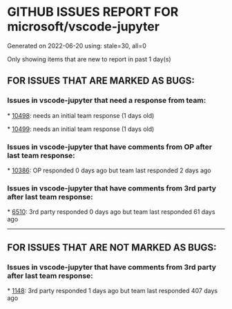 
# GITHUB ISSUES REPORT FOR microsoft/vscode-jupyter


Generated on 2022-06-20 using: stale=30, all=0


Only showing items that are new to report in past 1 day(s)


## FOR ISSUES THAT ARE MARKED AS BUGS:


### Issues in vscode-jupyter that need a response from team:


\* [10498](https://github.com/microsoft/vscode-jupyter/issues/10498 "issue about the extension name while saving new  jupyterbook file"): needs an initial team response (1 days old)

\* [10499](https://github.com/microsoft/vscode-jupyter/issues/10499 "Markdown links to another cell don't work when <a id=''> contains underscore"): needs an initial team response (1 days old)

### Issues in vscode-jupyter that have comments from OP after last team response:


\* [10386](https://github.com/microsoft/vscode-jupyter/issues/10386 "VScode 1.67.2 - jupyter issue with interactive plots using bqplot"): OP responded 0 days ago but team last responded 2 days ago

### Issues in vscode-jupyter that have comments from 3rd party after last team response:


\* [6510](https://github.com/microsoft/vscode-jupyter/issues/6510 "Jupyter extension creates countless empty &quot;checkpoint&quot; files after saving (autosave disabled)"): 3rd party responded 0 days ago but team last responded 61 days ago

---

## FOR ISSUES THAT ARE NOT MARKED AS BUGS:


### Issues in vscode-jupyter that have comments from 3rd party after last team response:


\* [1148](https://github.com/microsoft/vscode-jupyter/issues/1148 "Spyder-Like variable explorer"): 3rd party responded 1 days ago but team last responded 407 days ago

